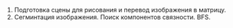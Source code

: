 1. Подготовка сцены для рисования и перевод изображения в матрицу.
2. Сегминтация изображения. Поиск компонентов связности. BFS.
